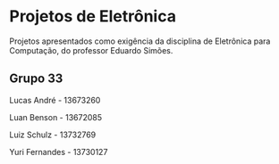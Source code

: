 # Projetos de Eletrônica
Projetos apresentados como exigência da disciplina de Eletrônica para Computação, do professor Eduardo Simões.

## Grupo 33
Lucas André - 13673260

Luan Benson - 13672085

Luiz Schulz - 13732769

Yuri Fernandes - 13730127
